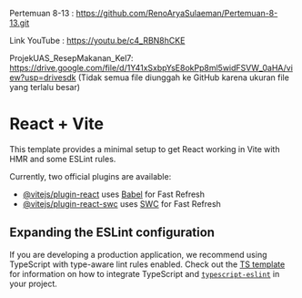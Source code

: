Pertemuan 8-13 : https://github.com/RenoAryaSulaeman/Pertemuan-8-13.git

Link YouTube : https://youtu.be/c4_RBN8hCKE

ProjekUAS_ResepMakanan_Kel7: https://drive.google.com/file/d/1Y41xSxbpYsE8okPp8ml5widFSVW_0aHA/view?usp=drivesdk (Tidak semua file diunggah ke GitHub karena ukuran file yang terlalu besar)
# React + Vite

This template provides a minimal setup to get React working in Vite with HMR and some ESLint rules.

Currently, two official plugins are available:

- [@vitejs/plugin-react](https://github.com/vitejs/vite-plugin-react/blob/main/packages/plugin-react) uses [Babel](https://babeljs.io/) for Fast Refresh
- [@vitejs/plugin-react-swc](https://github.com/vitejs/vite-plugin-react/blob/main/packages/plugin-react-swc) uses [SWC](https://swc.rs/) for Fast Refresh

## Expanding the ESLint configuration

If you are developing a production application, we recommend using TypeScript with type-aware lint rules enabled. Check out the [TS template](https://github.com/vitejs/vite/tree/main/packages/create-vite/template-react-ts) for information on how to integrate TypeScript and [`typescript-eslint`](https://typescript-eslint.io) in your project.
